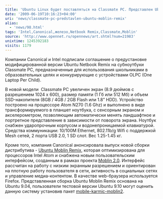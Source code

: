 ```yaml
---
title: 'Ubuntu Linux будет поставляться на Classmate PC. Представлен Ubuntu Moblin Remix'
date: '2009-06-19T10:16:23+04:00'
uri: 'news/classmate-pc-predstavlen-ubuntu-moblin-remix'
alias: 
  - 'news/98.html'
tags: 'Intel,Canonical,железо,Netbook Remix,Classmate,Moblin'
source: 'http://www.opennet.ru/opennews/art.shtml?num=21983'
unixtime: 1245392183
visits: 1179
---
```

Компании Canonical и Intel подписали соглашение о предустановке модифицированной версии Ubuntu Netbook Remix на субноутбуки Classmate PC, предназначенные для использования школьниками в образовательных целях и конкурирующие с устройствами OLPC (One Laptop Per Child).

В новой модели  Classmate PC увеличен экран (8.9 дюймов с разрешением 1024 x 600), размер памяти (1 Гб или 512 Мб) и объем SSD-накопителя (8GB / 4GB / 2GB Flash или 1.8” HDD). Устройство построено на процессоре Atom N270 (1.6 Ghz) и выполнено в виде трансформируемого в планшет ноутбука, с сенсорным экраном и акселерометром, позволяющим автоматически менять ландшафтное и портретное представление в зависимости от поворота экрана. Ноутбук снабжен ударопрочным корпусом и водонепроницаемой клавиатурой. Средства коммуникации: 10/100M Ethernet, 802.11b/g Wifi с поддержкой  Mesh сетей, 2 порта USB 2.0, 1 SD слот. Вес 1.25-1.45 кг.

Кроме того, компания Canonical анонсировала выпуск новой сборки дистрибутива - [Ubuntu Moblin Remix](https://wiki.ubuntu.com/Specs/MobileKarmicMoblinRemix), которая оптимизирована для процессоров Intel Atom и снабжена новым пользовательским интерфейсом, созданным в рамках проекта [Moblin 2.0](http://moblin.org). Интерфейс рассчитан на работу с низким экранным разрешением и ориентирован на плотную работу пользователя в сети, активность в социальных сетях и управление медиа-контентом. В качестве web-браузера используется Firefox. Представленная сборка Ubuntu Moblin Remix основана на Ubuntu 9.04, пользователи тестовой версии Ubuntu 9.10 могут оценить данную систему установив пакет [mobile-karmic-moblin2](https://blueprints.launchpad.net/ubuntu/+spec/mobile-karmic-moblin2).
